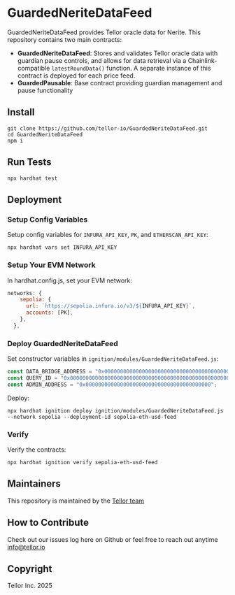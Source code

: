 # GuardedNeriteDataFeed

GuardedNeriteDataFeed provides Tellor oracle data for Nerite. This repository contains two main contracts:

- **GuardedNeriteDataFeed**: Stores and validates Tellor oracle data with guardian pause controls, and allows for data retrieval via a Chainlink-compatible `latestRoundData()` function. A separate instance of this contract is deployed for each price feed.
- **GuardedPausable**: Base contract providing guardian management and pause functionality

## Install
```shell
git clone https://github.com/tellor-io/GuardedNeriteDataFeed.git
cd GuardedNeriteDataFeed
npm i
```

## Run Tests
```shell
npx hardhat test
```

## Deployment

### Setup Config Variables
Setup config variables for `INFURA_API_KEY`, `PK`, and `ETHERSCAN_API_KEY`:

```shell
npx hardhat vars set INFURA_API_KEY
```

### Setup Your EVM Network

In hardhat.config.js, set your EVM network:

```javascript
networks: {
    sepolia: {
      url: `https://sepolia.infura.io/v3/${INFURA_API_KEY}`,
      accounts: [PK],
    },
  },
```

### Deploy GuardedNeriteDataFeed

Set constructor variables in `ignition/modules/GuardedNeriteDataFeed.js`:

```javascript
const DATA_BRIDGE_ADDRESS = "0x0000000000000000000000000000000000000000";
const QUERY_ID = "0x0000000000000000000000000000000000000000000000000000000000000000";
const ADMIN_ADDRESS = "0x0000000000000000000000000000000000000000";
```

Deploy:

```shell
npx hardhat ignition deploy ignition/modules/GuardedNeriteDataFeed.js --network sepolia --deployment-id sepolia-eth-usd-feed
```

### Verify
Verify the contracts:

```shell
npx hardhat ignition verify sepolia-eth-usd-feed
```

## Maintainers <a name="maintainers"> </a>
This repository is maintained by the [Tellor team](https://github.com/orgs/tellor-io/people)


## How to Contribute<a name="how2contribute"> </a>  

Check out our issues log here on Github or feel free to reach out anytime [info@tellor.io](mailto:info@tellor.io)

## Copyright

Tellor Inc. 2025